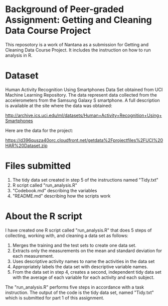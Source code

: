 # Background of Peer-graded Assignment: Getting and Cleaning Data Course Project
This reposotory is a work of Nantana as a submission for Getting and Cleaning Data Course Project. It includes the instruction on how to run analysis in R. 
# Dataset
Human Activity Recognition Using Smartphones Data Set obtained from UCI Machine Learning Repository. 
The data represent data collected from the accelerometers from the Samsung Galaxy S smartphone. A full description is available at the site where the data was obtained:

http://archive.ics.uci.edu/ml/datasets/Human+Activity+Recognition+Using+Smartphones

Here are the data for the project:

https://d396qusza40orc.cloudfront.net/getdata%2Fprojectfiles%2FUCI%20HAR%20Dataset.zip
# Files submitted 
1. The tidy data set created in step 5 of the instructions named "Tidy.txt"
2. R script called "run_analysis.R"
3. "Codebook.md" describing the variables
4. "README.md" describing how the scripts work
# About the R script
I have created one R script called "run_analysis.R" that does 5 steps of collecting, working with, and cleaning a data set as follows:
1. Merges the training and the test sets to create one data set.
2. Extracts only the measurements on the mean and standard deviation for each measurement.
3. Uses descriptive activity names to name the activities in the data set
4. Appropriately labels the data set with descriptive variable names.
5. From the data set in step 4, creates a second, independent tidy data set with the average of each variable for each activity and each subject.

The "run_analysis.R" performs five steps in accordance with a task instruction. The output of the code is the tidy data set, named "Tidy.txt" which is submitted for part 1 of this assignment. 
